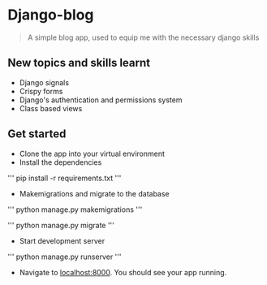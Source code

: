 # Django-blog
> A simple blog app, used to equip me with the necessary django skills

## New topics and skills learnt
* Django signals
* Crispy forms
* Django's authentication and permissions system
* Class based views

## Get started
* Clone the app into your virtual environment
* Install the dependencies

'''
pip install -r requirements.txt
'''

* Makemigrations and migrate to the database

'''
python manage.py makemigrations
'''

'''
python manage.py migrate
'''

* Start development server

'''
python manage.py runserver
'''

* Navigate to [localhost:8000](http://localhost:8000). You should see your app running.